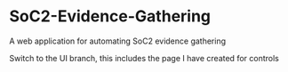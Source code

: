 # SoC2-Evidence-Gathering
A web application for automating SoC2 evidence gathering

Switch to the UI branch, this includes the page I have created for controls

